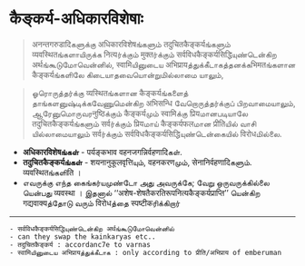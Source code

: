 # कैङ्कर्य-अधिकारविशेषाः


> अनन्तगरुडादिகளுக்கு अधिकारविशेषங்களும் तदुचितकैङ्कर्यங்களும் व्यवस्थितங்களாயிருக்க नित्यர்க்கும் मुक्तர்க்கும் सर्वविधकैङ्कर्यसिद्धिயுண்டென்கிற अर्थங்கூடுமோவென்னில், स्वामिயினுடைய अभिप्रायத்துக்கீடாகத்தனக்கभिमतங்களான कैङ्कर्यங்களிலே கிடையாதவையொன்றுமில்லாமை யாலும், 

> ஓரொருத்தர்க்கு व्यस्थितங்களான कैङ्कर्यங்களைத் தாங்களனுஷ்டிக்கவேணுமென்கிற अभिसन्धि வேறொருத்தர்க்குப் பிறவாமையாலும், ஆரேனுமொருவரनुष्ठिக்கும் कैङ्कर्यமும் स्वामिக்கு प्रियமானபடியாலே तदुचितकैङ्कर्यங்களும் सर्वர்க்கும் प्रियமாய் कैङ्कर्यफलமான प्रीतिயில் வாசி யில்லாமையாலும் सर्वர்க்கும் सर्वविधकैङ्कर्यसिद्धिயுண்டென்கையில் विरोधமில்லை.




- __अधिकारविशेषங்கள்__ - पर्यङ्कभाव वहनजगन्निर्वहणादिகள். 
- __तदुचितकैङ्कर्यங்கள்__ - शयनानुकूलवृत्तिயும், वहनकरणமும், सेनानिर्वहणादिகளும். व्यवस्थितங்களிति ।
- எவருக்கு எந்த கைங்கர்யமுண்டோ அது அவருக்கே; வேறு ஒருவருக்கில்லை யென்பது व्यवस्था । இதனால் ‘‘अशेष-शेषतैकरतिरूपनित्यकैङ्कर्यप्राप्ति’’ யென்கிற गद्यवाक्यத்தோடு வரும் विरोधத்தை स्पष्टीकரிக்கிறார்



---------
```
- सर्वविधकैङ्कर्यसिद्धिயுண்டென்கிற अर्थங்கூடுமோவென்னில்
- can they swap the kainkaryas etc..
- तदुचितकैङ्कर्य : accordanc7e to varnas
- स्वामिயினுடைய अभिप्रायத்துக்கீடாக : only according to प्रीति/अभिप्राय of emberuman

```